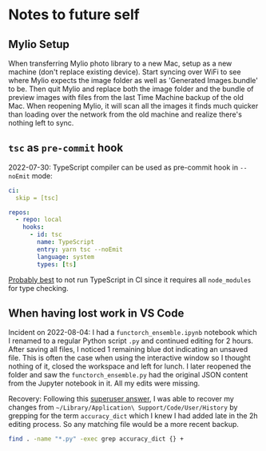 # Notes to future self

## Mylio Setup

When transferring Mylio photo library to a new Mac, setup as a new machine (don't replace existing device). Start syncing over WiFi to see where Mylio expects the image folder as well as 'Generated Images.bundle' to be. Then quit Mylio and replace both the image folder and the bundle of preview images with files from the last Time Machine backup of the old Mac. When reopening Mylio, it will scan all the images it finds much quicker than loading over the network from the old machine and realize there's nothing left to sync.

## `tsc` as `pre-commit` hook

2022-07-30: TypeScript compiler can be used as pre-commit hook in `--noEmit` mode:

```yml
ci:
  skip = [tsc]

repos:
  - repo: local
    hooks:
      - id: tsc
        name: TypeScript
        entry: yarn tsc --noEmit
        language: system
        types: [ts]
```

[Probably best](https://twitter.com/messages/843173484343644161-1317920112700231682) to not run TypeScript in CI since it requires all `node_modules` for type checking.

## When having lost work in VS Code

Incident on 2022-08-04: I had a `functorch_ensemble.ipynb` notebook which I renamed to a regular Python script `.py` and continued editing for 2 hours. After saving all files, I noticed 1 remaining blue dot indicating an unsaved file. This is often the case when using the interactive window so I thought nothing of it, closed the workspace and left for lunch. I later reopened the folder and saw the `functorch_ensemble.py` had the original JSON content from the Jupyter notebook in it. All my edits were missing.

Recovery: Following this [superuser answer](https://superuser.com/a/1723403), I was able to recover my changes from `~/Library/Application\ Support/Code/User/History` by grepping for the term `accuracy_dict` which I knew I had added late in the 2h editing process. So any matching file would be a more recent backup.

```sh
find . -name "*.py" -exec grep accuracy_dict {} +
```
